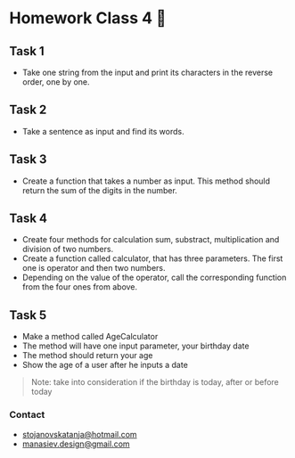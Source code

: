 # Homework Class 4 📒

## Task 1
* Take one string from the input and print its characters in the reverse order, one by one.

## Task 2
* Take a sentence as input and find its words.

## Task 3
* Create a function that takes a number as input. This method should return the sum of the digits in the number.

## Task 4
* Create four methods for calculation sum, substract, multiplication and division of two numbers.
* Create a function called calculator, that has three parameters. The first one is operator and then two numbers.
* Depending on the value of the operator, call the corresponding function from the four ones from above.

## Task 5
* Make a method called AgeCalculator
* The method will have one input parameter, your birthday date
* The method should return your age
* Show the age of a user after he inputs a date

> Note: take into consideration if the birthday is today, after or before today

### Contact
* stojanovskatanja@hotmail.com
* manasiev.design@gmail.com